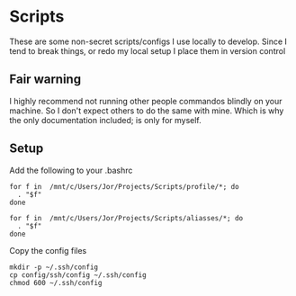 # Scripts
These are some non-secret scripts/configs I use locally to develop. Since I tend to break things, or redo my local setup I place them in version control

## Fair warning
I highly recommend not running other people commandos blindly on your machine. So I don't expect others to do the same with mine. Which is why the only documentation included; is only for myself.

## Setup
Add the following to your .bashrc

```shell
for f in  /mnt/c/Users/Jor/Projects/Scripts/profile/*; do
  . "$f" 
done
```

```shell
for f in  /mnt/c/Users/Jor/Projects/Scripts/aliasses/*; do
  . "$f" 
done
```

Copy the config files
```shell
mkdir -p ~/.ssh/config
cp config/ssh/config ~/.ssh/config
chmod 600 ~/.ssh/config 
```